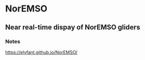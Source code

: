 <h1>NorEMSO</h1>
<h2>Near real-time dispay of NorEMSO gliders</h2>
<h3>Notes</h3>


https://elyfant.github.io/NorEMSO/
